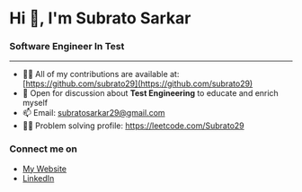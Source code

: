 <h1 align="left">Hi 👋, I'm Subrato Sarkar</h1>
<h3 align="left">Software Engineer In Test</h3>

--------------

- 👨‍💻 All of my contributions are available at: [https://github.com/subrato29](https://github.com/subrato29)
- 💬 Open for discussion about **Test Engineering** to educate and enrich myself
- 📫 Email: subratosarkar29@gmail.com
- 👨‍💻 Problem solving profile: https://leetcode.com/Subrato29

<h3 align="left">Connect me on</h3>
<ul>
<li><a href="https://subrato29.github.io">My Website</a></li>
<li><a href="https://www.linkedin.com/in/subratothatsme">LinkedIn</a></li>
</ul>
